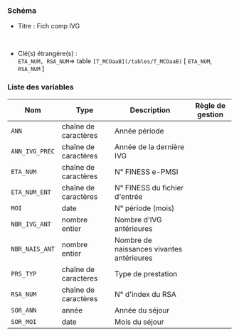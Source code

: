 ### Schéma


- Titre : Fich comp IVG
<br />



- Clé(s) étrangère(s) : <br />
`ETA_NUM, RSA_NUM`=> table `[T_MCOaaB](/tables/T_MCOaaB)` [ `ETA_NUM`, `RSA_NUM` ]<br />

 
### Liste des variables

Nom | Type | Description | Règle de gestion
-|-|-|-
`ANN`| chaîne de caractères |Année période||
`ANN_IVG_PREC`| chaîne de caractères |Année de la dernière IVG||
`ETA_NUM`| chaîne de caractères |N° FINESS e-PMSI||
`ETA_NUM_ENT`| chaîne de caractères |N° FINESS du fichier d'entrée||
`MOI`| date |N° période (mois)||
`NBR_IVG_ANT`| nombre entier |Nombre d'IVG antérieures||
`NBR_NAIS_ANT`| nombre entier |Nombre de naissances vivantes antérieures||
`PRS_TYP`| chaîne de caractères |Type de prestation||
`RSA_NUM`| chaîne de caractères |N° d'index du RSA||
`SOR_ANN`| année |Année du séjour||
`SOR_MOI`| date |Mois du séjour||